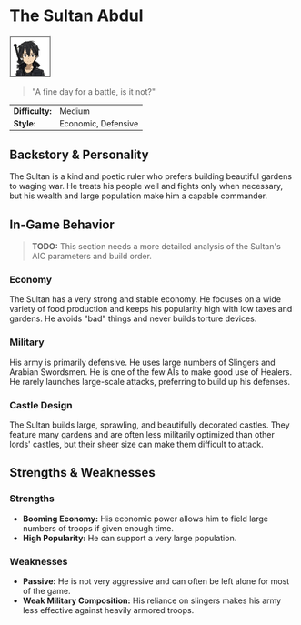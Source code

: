 # The Sultan Abdul

![Portrait](./images/sultan_portrait.png)
> "A fine day for a battle, is it not?"

| | |
| :--- | :--- |
| **Difficulty:** | Medium |
| **Style:** | Economic, Defensive |

## Backstory & Personality
The Sultan is a kind and poetic ruler who prefers building beautiful gardens to waging war. He treats his people well and fights only when necessary, but his wealth and large population make him a capable commander.

## In-Game Behavior
> **TODO:** This section needs a more detailed analysis of the Sultan's AIC parameters and build order.

### Economy
The Sultan has a very strong and stable economy. He focuses on a wide variety of food production and keeps his popularity high with low taxes and gardens. He avoids "bad" things and never builds torture devices.

### Military
His army is primarily defensive. He uses large numbers of Slingers and Arabian Swordsmen. He is one of the few AIs to make good use of Healers. He rarely launches large-scale attacks, preferring to build up his defenses.

### Castle Design
The Sultan builds large, sprawling, and beautifully decorated castles. They feature many gardens and are often less militarily optimized than other lords' castles, but their sheer size can make them difficult to attack.

## Strengths & Weaknesses
### Strengths
* **Booming Economy:** His economic power allows him to field large numbers of troops if given enough time.
* **High Popularity:** He can support a very large population.

### Weaknesses
* **Passive:** He is not very aggressive and can often be left alone for most of the game.
* **Weak Military Composition:** His reliance on slingers makes his army less effective against heavily armored troops.